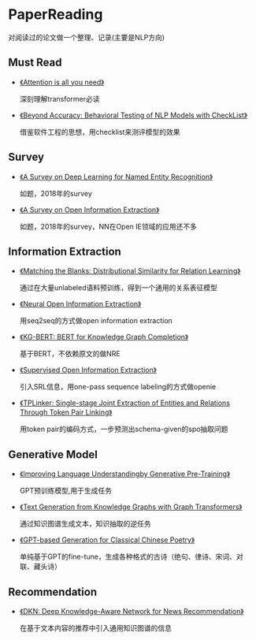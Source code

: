 # PaperReading
对阅读过的论文做一个整理、记录(主要是NLP方向)
## Must Read

- [《Attention is all you need》](../master/notes/Transformer.md)

    深刻理解transformer必读
    
- [《Beyond Accuracy: Behavioral Testing of NLP Models with CheckList》](../master/notes/beyond_the_accuracy.md)
    
    借鉴软件工程的思想，用checklist来测评模型的效果

## Survey
- [《A Survey on Deep Learning for Named Entity Recognition》](../master/notes/survey-NER.md)
    
    如题，2018年的survey
    
- [《A Survey on Open Information Extraction》](../master/notes/survey-OPENIE.md)

    如题，2018年的survey，NN在Open IE领域的应用还不多


## Information Extraction
- [《Matching the Blanks: Distributional Similarity for Relation Learning》](../master/notes/MTB.md)
    
    通过在大量unlabeled语料预训练，得到一个通用的关系表征模型
    
- [《Neural Open Information Extraction》](../master/notes/neural_openie.md)

    用seq2seq的方式做open information extraction
    
- [《KG-BERT: BERT for Knowledge Graph Completion》](../master/notes/KG-BERT.md)

    基于BERT，不依赖原文的做NRE
 
- [《Supervised Open Information Extraction》](../master/notes/supervised-openie.md)

    引入SRL信息，用one-pass sequence labeling的方式做openie
    
- [《TPLinker: Single-stage Joint Extraction of Entities and Relations Through Token Pair Linking》](../master/notes/tplinker.md)

    用token pair的编码方式，一步预测出schema-given的spo抽取问题
    
 
## Generative Model

- [《Improving Language Understandingby Generative Pre-Training》](../master/notes/GPT.md)

    GPT预训练模型,用于生成任务

- [《Text Generation from Knowledge Graphs with Graph Transformers》](../master/notes/TextFromKG.md)

    通过知识图谱生成文本，知识抽取的逆任务

- [《GPT-based Generation for Classical Chinese Poetry》](../master/notes/GPT-Chinese-poetry.md)

  单纯基于GPT的fine-tune，生成各种格式的古诗（绝句、律诗、宋词、对联、藏头诗）

## Recommendation
- [《DKN: Deep Knowledge-Aware Network for News Recommendation》](../master/notes/DKN-news-recommend.md)

  在基于文本内容的推荐中引入通用知识图谱的信息
